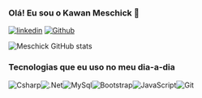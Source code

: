 ### Olá! Eu sou o Kawan Meschick 🤙

[![linkedin](	https://img.shields.io/badge/LinkedIn-0077B5?style=for-the-badge&logo=linkedin&logoColor=white)](https://www.linkedin.com/in/kawan-meschick-915888276/)
[![Github](https://img.shields.io/badge/GitHub-100000?style=for-the-badge&logo=github&logoColor=white)](https://github.com/Meschick)



![Meschick GitHub stats](https://github-readme-stats.vercel.app/api?username=Meschick&show_icons=true&theme=tokyonight)

### Tecnologias que eu uso no meu dia-a-dia 
<div style="display:flex"><br>
  <img align="center" alt="Csharp" src="https://img.shields.io/badge/C%23-239120?style=for-the-badge&logo=c-sharp&logoColor=white">
  <img align="center" alt=".Net" src="https://img.shields.io/badge/.NET-5C2D91?style=for-the-badge&logo=.net&logoColor=white">
  <img align="center" alt="MySql" src="https://img.shields.io/badge/MySQL-00000F?style=for-the-badge&logo=mysql&logoColor=white">
  <img align="center" alt="Bootstrap" src="https://img.shields.io/badge/Bootstrap-563D7C?style=for-the-badge&logo=bootstrap&logoColor=white">
  <img align="center" alt="JavaScript" src="https://img.shields.io/badge/JavaScript-F7DF1E?style=for-the-badge&logo=javascript&logoColor=black">
  <img align="center" alt="Git" src="https://img.shields.io/badge/GIT-E44C30?style=for-the-badge&logo=git&logoColor=white">
 


</div><br>
